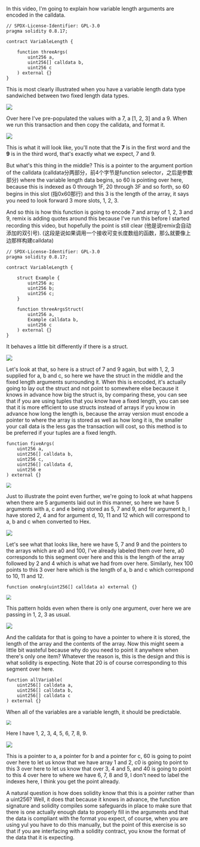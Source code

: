 In this video, I'm going to explain how variable length arguments are encoded in the calldata. 

```solidity
// SPDX-License-Identifier: GPL-3.0
pragma solidity 0.8.17;

contract VariableLength {

    function threeArgs(
        uint256 a,
        uint256[] calldata b,
        uint256 c
    ) external {}
}
```

This is most clearly illustrated when you have a variable length data type sandwiched between two fixed length data types.

![](https://gitee.com/elvinsj/bootcamp/raw/main/week8/Yul%20and%20Assembly/Section3/threeargscalldata.png)

Over here I've pre-populated the values with a 7, a [1, 2, 3] and a 9. When we run this transaction and then copy the calldata, and format it.

![](https://gitee.com/elvinsj/bootcamp/raw/main/week8/Yul%20and%20Assembly/Section3/calldata.png)

This is what it will look like, you'll note that the **7** is in the first word and the **9** is in the third word, that's exactly what we expect, 7 and 9.

But what's this thing in the middle? This is a pointer to the argument portion of the calldata (calldata分两部分，前4个字节是function selector，之后是参数部分) where the variable length data begins, so 60 is pointing over here, because this is indexed as 0 through 1F, 20 through 3F and so forth, so 60 begins in this slot (指0x60那行) and this 3 is the length of the array, it says you need to look forward 3 more slots, 1, 2, 3. 

And so this is how this function is going to encode 7 and array of 1, 2, 3 and 9, remix is adding quotes around this because I've run this before I started recording this video, but hopefully the point is still clear (他是说remix会自动添加的双引号). (这段是说如果调用一个接收可变长度数组的函数，那么就要像上边那样构建calldata)

```solidity
// SPDX-License-Identifier: GPL-3.0
pragma solidity 0.8.17;

contract VariableLength {

    struct Example {
        uint256 a;
        uint256 b;
        uint256 c;
    }
    
    function threeArgsStruct(
        uint256 a,
        Example calldata b,
        uint256 c
    ) external {}
}
```

It behaves a little bit differently if there is a struct. 

![](https://gitee.com/elvinsj/bootcamp/raw/main/week8/Yul%20and%20Assembly/Section3/calldata2.png)

Let's look at that, so here is a struct of 7 and 9 again, but with 1, 2, 3 supplied for a, b and c, so here we have the struct in the middle and the fixed length arguments surrounding it. When this is encoded, it's actually going to lay out the struct and not point to somewhere else because it knows in advance how big the struct is, by comparing these, you can see that if you are using tuples that you know have a fixed length, you can see that it is more efficient to use structs instead of arrays if you know in advance how long the length is, because the array version must encode a pointer to where the array is stored as well as how long it is, the smaller your call data is the less gas the transaction will cost, so this method is to be preferred if your tuples are a fixed length. 

```solidity
function fiveArgs(
    uint256 a,
    uint256[] calldata b,
    uint256 c,
    uint256[] calldata d,
    uint256 e
) external {}
```

<img src="https://gitee.com/elvinsj/bootcamp/raw/main/week8/Yul%20and%20Assembly/Section3/fiveargs.png" style="zoom:80%;" />

Just to illustrate the point even further, we're going to look at what happens when there are 5 arguments laid out in this manner, so here we have 5 arguments with a, c and e being stored as 5, 7 and 9, and for argument b, I have stored 2, 4 and for argument d, 10, 11 and 12 which will correspond to a, b and c when converted to Hex. 

![](https://gitee.com/elvinsj/bootcamp/raw/main/week8/Yul%20and%20Assembly/Section3/calldata3.png)

Let's see what that looks like, here we have 5, 7 and 9 and the pointers to the arrays which are a0 and 100, I've already labeled them over here, a0 corresponds to this segment over here and this is the length of the array followed by 2 and 4 which is what we had from over here. Similarly, hex 100 points to this 3 over here which is the length of a, b and c which correspond to 10, 11 and 12. 

```solidity
function oneArg(uint256[] calldata a) external {}
```

<img src="https://gitee.com/elvinsj/bootcamp/raw/main/week8/Yul%20and%20Assembly/Section3/onearg.png" style="zoom:80%;" />

This pattern holds even when there is only one argument, over here we are passing in 1, 2, 3 as usual. 

![](https://gitee.com/elvinsj/bootcamp/raw/main/week8/Yul%20and%20Assembly/Section3/calldata4.png)

And the calldata for that is going to have a pointer to where it is stored, the length of the array and the contents of the array. Now this might seem a little bit wasteful because why do you need to point it anywhere when there's only one item? Whatever the reason is, this is the design and this is what solidity is expecting. Note that 20 is of course corresponding to this segment over here.

```solidity
function allVariable(
    uint256[] calldata a,
    uint256[] calldata b,
    uint256[] calldata c
) external {}
```

When all of the variables are a variable length, it should be predictable. 

<img src="https://gitee.com/elvinsj/bootcamp/raw/main/week8/Yul%20and%20Assembly/Section3/allvariable.png" style="zoom:80%;" />

Here I have 1, 2, 3, 4, 5, 6, 7, 8, 9. 

![](https://gitee.com/elvinsj/bootcamp/raw/main/week8/Yul%20and%20Assembly/Section3/calldata5.png)

This is a pointer to a, a pointer for b and a pointer for c, 60 is going to point over here to let us know that we have array 1 and 2, c0 is going to point to this 3 over here to let us know that over 3, 4 and 5, and 40 is going to point to this 4 over here to where we have 6, 7, 8 and 9, I don't need to label the indexes here, I think you get the point already. 

A natural question is how does solidity know that this is a pointer rather than a uint256? Well, it does that because it knows in advance, the function signature and solidity compiles some safeguards in place to make sure that there is one actually enough data to properly fill in the arguments and that the data is compliant with the format you expect, of course, when you are using yul you have to do this manually, but the point of this exercise is so that if you are interfacing with a solidity contract, you know the format of the data that it is expecting.